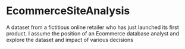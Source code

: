 # EcommerceSiteAnalysis
A dataset from a fictitious online retailer who has just launched its first product. I assume the position of an Ecommerce database analyst and explore the dataset and impact of various decisions
